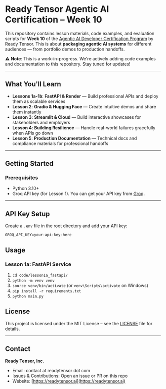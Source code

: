 # Ready Tensor Agentic AI Certification – Week 10

This repository contains lesson materials, code examples, and evaluation scripts for **Week 10** of the [Agentic AI Developer Certification Program](https://app.readytensor.ai/publications/HrJ0xWtLzLNt) by Ready Tensor. This is about **packaging agentic AI systems** for different audiences — from portfolio demos to production handoffs.

⚠️ **Note**: This is a work-in-progress. We're actively adding code examples and documentation to this repository. Stay tuned for updates!

---

## What You'll Learn

- **Lessons 1a-1b**: **FastAPI & Render** — Build professional APIs and deploy them as scalable services
- **Lesson 2**: **Gradio & Hugging Face** — Create intuitive demos and share them instantly
- **Lesson 3**: **Streamlit & Cloud** — Build interactive showcases for stakeholders and employers
- **Lesson 4**: **Building Resilience** — Handle real-world failures gracefully when APIs go down
- **Lesson 5**: **Production Documentation** — Technical docs and compliance materials for professional handoffs

---

## Getting Started

### Prerequisites

- Python 3.10+
- Groq API key (for Lesson 1). You can get your API key from [Groq](https://console.groq.com/).

---

## API Key Setup

Create a `.env` file in the root directory and add your API key:

```
GROQ_API_KEY=your-api-key-here
```

## Usage

### Lesson 1a: FastAPI Service

1. `cd code/lesson1a_fastapi/`
2. `python -m venv venv`
3. `source venv/bin/activate` (or `venv\Scripts\activate` on Windows)
4. `pip install -r requirements.txt`
5. `python main.py`

## License

This project is licensed under the MIT License – see the [LICENSE](LICENSE) file for details.

---

## Contact

**Ready Tensor, Inc.**

- Email: contact at readytensor dot com
- Issues & Contributions: Open an issue or PR on this repo
- Website: [https://readytensor.ai](https://readytensor.ai)
